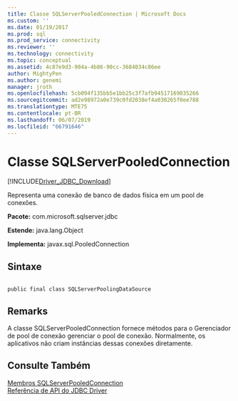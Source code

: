 ```yaml
---
title: Classe SQLServerPooledConnection | Microsoft Docs
ms.custom: ''
ms.date: 01/19/2017
ms.prod: sql
ms.prod_service: connectivity
ms.reviewer: ''
ms.technology: connectivity
ms.topic: conceptual
ms.assetid: 4c87e9d3-904a-4b86-90cc-3684034c86ee
author: MightyPen
ms.author: genemi
manager: jroth
ms.openlocfilehash: 5cb094f135bb5e1bb25c3f7afb94517169035266
ms.sourcegitcommit: ad2e98972a0e739c0fd2038ef4a030265f0ee788
ms.translationtype: MTE75
ms.contentlocale: pt-BR
ms.lasthandoff: 06/07/2019
ms.locfileid: "66791646"
---
```

# <a name="sqlserverpooledconnection-class"></a>Classe SQLServerPooledConnection
[!INCLUDE[Driver_JDBC_Download](../../../includes/driver_jdbc_download.md)]

  Representa uma conexão de banco de dados física em um pool de conexões.  
  
 **Pacote:** com.microsoft.sqlserver.jdbc  
  
 **Estende:** java.lang.Object  
  
 **Implementa:** javax.sql.PooledConnection  
  
## <a name="syntax"></a>Sintaxe  
  
```  
  
public final class SQLServerPoolingDataSource  
```  
  
## <a name="remarks"></a>Remarks  
 A classe SQLServerPooledConnection fornece métodos para o Gerenciador de pool de conexão gerenciar o pool de conexão. Normalmente, os aplicativos não criam instâncias dessas conexões diretamente.  
  
## <a name="see-also"></a>Consulte Também  
 [Membros SQLServerPooledConnection](../../../connect/jdbc/reference/sqlserverpooledconnection-members.md)   
 [Referência de API do JDBC Driver](../../../connect/jdbc/reference/jdbc-driver-api-reference.md)  
  
  

